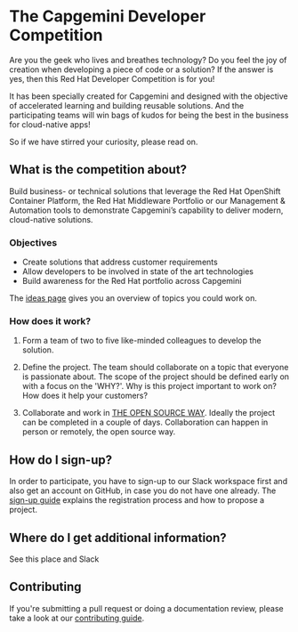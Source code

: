# The Capgemini Developer Competition

Are you the geek who lives and breathes technology? Do you feel the joy of creation when developing a piece of code or a solution? If the answer is yes, then this Red Hat Developer Competition is for you!

It has been specially created for Capgemini and designed with the objective of accelerated learning and building reusable solutions. And the participating teams will win bags of kudos for being the best in the business for cloud-native apps!

So if we have stirred your curiosity, please read on.

## What is the competition about?

Build business- or technical solutions that leverage the Red Hat OpenShift Container Platform, the Red Hat Middleware Portfolio or our Management & Automation tools to demonstrate Capgemini’s capability to deliver modern, cloud-native solutions.

### Objectives

* Create solutions that address customer requirements
* Allow developers to be involved in state of the art technologies
* Build awareness for the Red Hat portfolio across Capgemini

The [ideas page](https://github.com/redhatgsiexchange/dev_competition/blob/master/IDEAS.md) gives you an overview of topics you could work on.

### How does it work?

1. Form a team of two to five like-minded colleagues to develop the solution.

2. Define the project. The team should collaborate on a topic that everyone is passionate about. The scope of the project should be defined early on with a focus on the 'WHY?'. Why is this project important to work on? How does it help your customers?

3. Collaborate and work in [THE OPEN SOURCE WAY](https://opensource.com/open-source-way). Ideally the project can be completed in a couple of days. Collaboration can happen in person or remotely, the open source way.

## How do I sign-up?

In order to participate, you have to sign-up to our Slack workspace first and also get an account on GitHub, in case you do not have one already. The [sign-up guide](https://github.com/redhatgsiexchange/dev_competition/blob/master/SIGNUP.md) explains the registration process and how to propose a project.

## Where do I get additional information?

See this place and Slack

## Contributing

If you're submitting a pull request or doing a documentation review, please take a look at our [contributing guide](https://github.com/redhatgsiexchange/dev_competition/blob/master/CONTRIBUTING.md).
